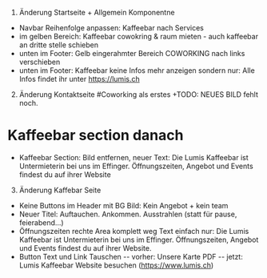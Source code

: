 

1) Änderung Startseite + Allgemein Komponentne
- Navbar Reihenfolge anpassen: Kaffeebar nach Services
- im gelben Bereich: Kaffeebar cowokring & raum mieten - auch kaffeebar an dritte stelle schieben
- unten im Footer: Gelb eingerahmter Bereich COWORKING nach links verschieben
- unten im Footer: Kaffeebar keine Infos mehr anzeigen sondern nur: Alle Infos findet ihr unter https://lumis.ch


2) Änderung Kontaktseite
#Coworking als erstes
+TODO: NEUES BILD fehlt noch.
# Kaffeebar section danach 
- Kaffeebar Section: Bild entfernen, neuer Text: Die Lumis Kaffeebar ist Untermieterin bei uns im Effinger. Öffnungszeiten, Angebot und Events findest du auf ihrer Website


3) Änderung Kaffebar Seite
- Keine Buttons im Header mit BG Bild: Kein Angebot + kein team
- Neuer Titel: Auftauchen. Ankommen. Ausstrahlen (statt für pause, feierabend...)
- Öffnungszeiten rechte Area komplett weg
Text einfach nur: Die Lumis Kaffeebar ist Untermieterin bei uns im Effinger. Öffnungszeiten, Angebot und Events findest du auf ihrer Website.
- Button Text und Link Tauschen
-- vorher: Unsere Karte PDF
-- jetzt: Lumis Kaffeebar Website besuchen (https://www.lumis.ch)
